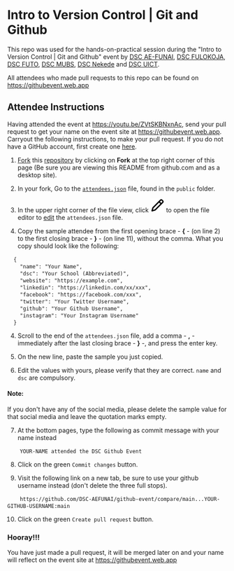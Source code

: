 # Intro to Version Control | Git and Github

This repo was used for the hands-on-practical session during the "Intro to Version Control | Git and Github" event by [DSC AE-FUNAI](https://dsc.community.dev/federal-university-ndufu-alike-ikwo-funai/), [DSC FULOKOJA](https://dsc.community.dev/federal-university-lokoja-kogi-state/), [DSC FUTO](https://dsc.community.dev/federal-university-of-technology-owerri/), [DSC MUBS](https://dsc.community.dev/makerere-university-business-school/), [DSC Nekede](https://dsc.community.dev/federal-polytechnic-nekede/) and [DSC UICT](https://dsc.community.dev/uganda-institute-of-information-and-communications-technology/).

All attendees who made pull requests to this repo can be found on https://githubevent.web.app

## Attendee Instructions
Having attended the event at https://youtu.be/ZVtSKBNxnAc, send your pull request to get your name on the event site at https://githubevent.web.app. Carryout the following instructions, to make your pull request. If you do not have a GitHub account, first create one [here](https://github.com/join).

1. [Fork](https://docs.github.com/en/free-pro-team@latest/github/getting-started-with-github/fork-a-repo) this [repository](https://github.com/DSC-AEFUNAI/github-event) by clicking on **Fork** at the top right corner of this page (Be sure you are viewing this README from github.com and as a desktop site).

2. In your fork, Go to the [`attendees.json`](public/attendees.json) file, found in the `public` folder.

3. In the upper right corner of the file view, click ![edit icon](edit-icon.svg) to open the file editor to [edit](https://docs.github.com/en/free-pro-team@latest/github/managing-files-in-a-repository/editing-files-in-your-repository) the `attendees.json` file.

3. Copy the sample attendee from the first opening brace - **{** - (on line 2) to the first closing brace - **}** - (on line 11), without the comma. What you copy should look like the following: 
```
  {
    "name": "Your Name",
    "dsc": "Your School (Abbreviated)",
    "website": "https://example.com",
    "linkedin": "https://linkedin.com/xx/xxx",
    "facebook": "https://facebook.com/xxx",
    "twitter": "Your Twitter Username",
    "github": "Your Github Username",
    "instagram": "Your Instagram Username"
  }
```

4. Scroll to the end of the `attendees.json` file, add a comma - **,** - immediately after the last closing brace - **}** -, and press the enter key.

5. On the new line, paste the sample you just copied.

6. Edit the values with yours, please verify that they are correct. `name` and `dsc` are compulsory.  

#### Note:  
If you don't have any of the social media, please delete the sample value for that social media and leave the quotation marks empty.

7. At the bottom pages, type the following as commit message with your name instead
```
    YOUR-NAME attended the DSC Github Event
```

8. Click on the green `Commit changes` button.

9. Visit the following link on a new tab, be sure to use your github username instead (don't delete the three full stops).
```
    https://github.com/DSC-AEFUNAI/github-event/compare/main...YOUR-GITHUB-USERNAME:main
```

10. Click on the green `Create pull request` button.

### Hooray!!!
You have just made a pull request, it will be merged later on and your name will reflect on the event site at https://githubevent.web.app